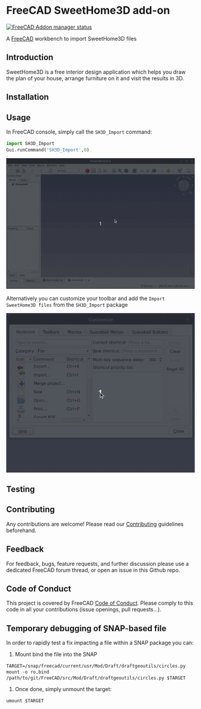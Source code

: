 # FreeCAD SweetHome3D add-on

[![FreeCAD Addon manager status](https://img.shields.io/badge/FreeCAD%20addon%20manager-available-brightgreen)](https://github.com/FreeCAD/FreeCAD-addons)

A [FreeCAD](https://www.freecadweb.org) workbench to import SweetHome3D files

## Introduction

SweetHome3D is a free interior design application which helps you draw the plan of your house, arrange furniture on it and visit the results in 3D.

## Installation

## Usage

In FreeCAD console, simply call the `SH3D_Import` command:

```python
import SH3D_Import
Gui.runCommand('SH3D_Import',0)
```

![SweetHome3D Import Howto](Resources/docs/SH3D_usage.gif "SweetHome3D Import Howto")

Alternatively you can customize your toolbar and add the `Import SweetHome3D files` from the `SH3D_Import` package

![SweetHome3D Toolbar](Resources/docs/toolbar.gif "SweetHome3D Import Toolbar")

## Testing

## Contributing

Any contributions are welcome! Please read our [Contributing](./docs/Contributing.md) guidelines beforehand.

## Feedback

For feedback, bugs, feature requests, and further discussion please use a dedicated FreeCAD forum thread, or open an issue in this Github repo.

## Code of Conduct

This project is covered by FreeCAD [Code of Conduct](https://github.com/FreeCAD/FreeCAD/blob/master/CODE_OF_CONDUCT.md).
Please comply to this code in all your contributions (issue openings, pull requests...).

## Temporary debugging of SNAP-based file

In order to rapidly test a fix impacting a file within a SNAP package you can:

1. Mount bind the file into the SNAP

```shell
TARGET=/snap/freecad/current/usr/Mod/Draft/draftgeoutils/circles.py
mount -o ro,bind /path/to/git/FreeCAD/src/Mod/Draft/draftgeoutils/circles.py $TARGET
```

1. Once done, simply unmount the target:

```shell
umount $TARGET
```
